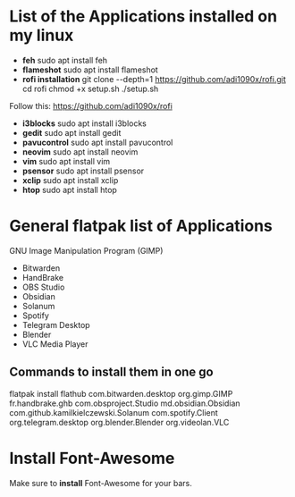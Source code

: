 # List of the Applications installed on my linux 
- **feh** 
sudo apt install feh
- **flameshot**
sudo apt install flameshot
- **rofi installation**
git clone --depth=1 https://github.com/adi1090x/rofi.git
cd rofi
chmod +x setup.sh
./setup.sh

Follow this: https://github.com/adi1090x/rofi
- **i3blocks**
sudo apt install i3blocks 
- **gedit**
sudo apt install gedit
- **pavucontrol**
sudo apt install pavucontrol
- **neovim**
sudo apt install neovim
- **vim**
sudo apt install vim
- **psensor** 
sudo apt install psensor
- **xclip**
sudo apt install xclip
- **htop** 
sudo apt install htop  

# General flatpak list of Applications

GNU Image Manipulation Program (GIMP)
- Bitwarden
- HandBrake
- OBS Studio
- Obsidian
- Solanum
- Spotify
- Telegram Desktop
- Blender
- VLC Media Player

## Commands to install them in one go

flatpak install flathub com.bitwarden.desktop org.gimp.GIMP fr.handbrake.ghb com.obsproject.Studio md.obsidian.Obsidian com.github.kamilkielczewski.Solanum com.spotify.Client org.telegram.desktop org.blender.Blender org.videolan.VLC

# Install Font-Awesome
Make sure to **install** Font-Awesome for your bars.

 
